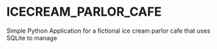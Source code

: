 # ICECREAM_PARLOR_CAFE
Simple Python Application for a fictional ice cream parlor cafe that uses SQLite to manage
